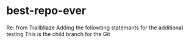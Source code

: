 # best-repo-ever
Re: from Trailbllaze
Adding the followting statemants for the additional testing 
This is the child branch for the Git
